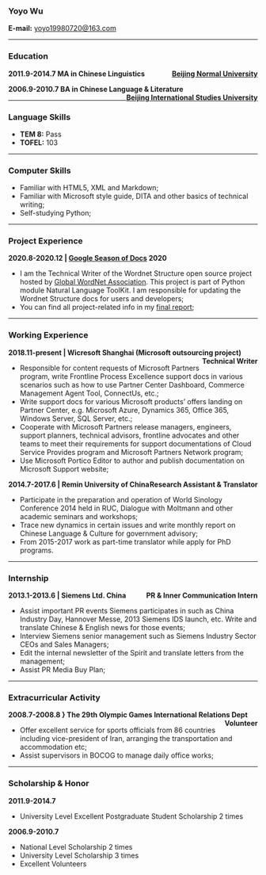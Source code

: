 ### Yoyo Wu
**E-mail:** <yoyo19980720@163.com> 

---
### Education
**2011.9-2014.7  MA in Chinese Linguistics <span style='float:right;'>[Beijing Normal University]</span>**

**2006.9-2010.7  BA in Chinese Language & Literature <span style='float:right;'>[Beijing International Studies University]</span>**

---
### Language Skills
- **TEM 8:** Pass
- **TOFEL:** 103

---
### Computer Skills
- Familiar with HTML5, XML and Markdown;
- Familiar with Microsoft style guide, DITA and other basics of technical writing;
- Self-studying Python;

---
### Project Experience
**2020.8-2020.12 | [Google Season of Docs] 2020**
- I am the Technical Writer of the Wordnet Structure open source project hosted by [Global WordNet Association]. This project is part of Python module Natural Language ToolKit. I am responsible for updating the Wordnet Structure docs for users and developers;
- You can find all project-related info in my [final report];

---
### Working Experience
**2018.11-present | Wicresoft Shanghai (Microsoft outsourcing project) <span style='float:right;'>Technical Writer</span>**
- Responsible for content requests of Microsoft Partners program, write Frontline Process Excellence support docs in various scenarios such as how to use Partner Center Dashboard, Commerce Management Agent Tool, ConnectUs, etc.;
- Write support docs for various Microsoft products’ offers landing on Partner Center, e.g. Microsoft Azure, Dynamics 365, Office 365, Windows Server, SQL Server, etc.;
- Cooperate with Microsoft Partners release managers, engineers, support planners, technical advisors, frontline advocates and other teams to meet their requirements for support documentations of Cloud Service Provides program and Microsoft Partners Network program;
- Use Microsoft Portico Editor to author and publish documentation on Microsoft Support website;

**2014.7-2017.6 | Remin University of China <span style='float:right;'>Research Assistant & Translator</span>**
- Participate in the preparation and operation of World Sinology Conference 2014 held in RUC, Dialogue with Moltmann and other academic seminars and workshops;
- Trace new dynamics in certain issues and write monthly report on Chinese Language & Culture for government advisory;
- From 2015-2017 work as part-time translator while apply for PhD programs.

---
### Internship
**2013.1-2013.6 | Siemens Ltd. China <span style='float:right;'>PR & Inner Communication Intern</span>**
- Assist important PR events Siemens participates in such as China Industry Day, Hannover Messe, 2013 Siemens IDS launch, etc. Write and translate Chinese & English news for those events;
- Interview Siemens senior management such as Siemens Industry Sector CEOs and Sales Managers;
- Edit the internal newsletter of the Spirit and translate letters from the management;
- Assist PR Media Buy Plan;

---
### Extracurricular Activity
**2008.7-2008.8 } The 29th Olympic Games International Relations Dept <span style='float:right;'>Volunteer</span>**
- Offer excellent service for sports officials from 86 countries including vice-president of Iran, arranging the transportation and accommodation etc;
- Assist supervisors in BOCOG to manage daily office works;

---
### Scholarship & Honor
**2011.9-2014.7** 
- University Level Excellent Postgraduate Student Scholarship    2 times

**2006.9-2010.7**
- National Level Scholarship   2 times
- University Level Scholarship   3 times
- Excellent Volunteers

[Beijing Normal University]: https://www.bnu.edu.cn/
[Beijing International Studies University]: https://www.bisu.edu.cn
[Google Season of Docs]:https://developers.google.com/season-of-docs
[Global WordNet Association]:http://globalwordnet.org/
[final report]:https://gist.github.com/yoyo-go/a1cd7a8abcd6e00095ba76b4ae3c8277


